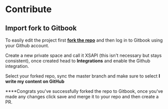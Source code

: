 # Contribute

## Import fork to Gitbook

To easily edit the project first [**fork the repo**](https://github.com/LucienHH/docs-xsapi) and then log in to Gitbook using your Github account.   
  
Create a new private space and call it XSAPI \(this isn't necessary but stays consistent\), once created head to **Integrations** and enable the Github integration.  
  
Select your forked repo, sync the master branch and make sure to select **I write my content on GitHub**   
  
****Congrats you've successfully forked the repo to Gitbook, once you've made any changes click save and merge it to your repo and then create a PR.

